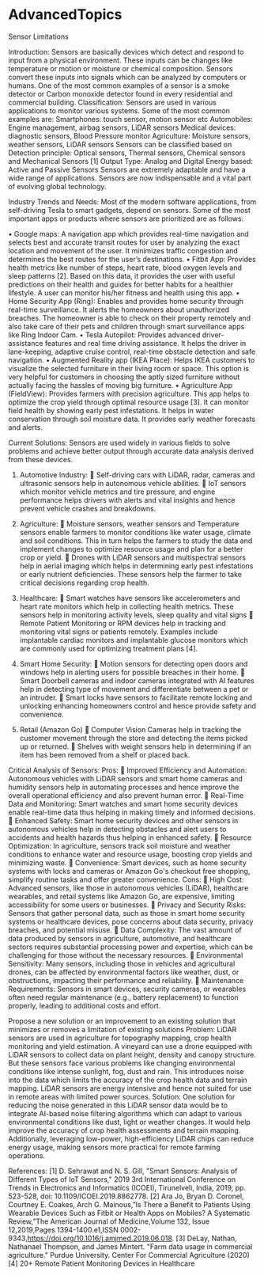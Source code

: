 # AdvancedTopics
Sensor Limitations

Introduction:
Sensors are basically devices which detect and respond to input from a physical environment. These inputs can be changes like temperature or motion or moisture or chemical composition. Sensors convert these inputs into signals which can be analyzed by computers or humans. One of the most common examples of a sensor is a smoke detector or Carbon monoxide detector found in every residential and commercial building.
Classification:
Sensors are used in various applications to monitor various systems. Some of the most common examples are:
Smartphones: touch sensor, motion sensor etc
Automobiles: Engine management, airbag sensors, LiDAR sensors
Medical devices: diagnostic sensors, Blood Pressure monitor
Agriculture: Moisture sensors, weather sensors, LiDAR sensors
Sensors can be classified based on 
Detection principle: Optical sensors, Thermal sensors, Chemical sensors and Mechanical Sensors [1]
Output Type:  Analog and Digital
Energy based: Active and Passive Sensors
Sensors are extremely adaptable and have a wide range of applications. Sensors are now indispensable and a vital part of evolving global technology.

Industry Trends and Needs:
Most of the modern software applications, from self-driving Tesla to smart gadgets, depend on sensors. Some of the most important apps or products where sensors are prioritized are as follows:

•	Google maps:
A navigation app which provides real-time navigation and selects best and accurate transit routes for user by analyzing the exact location and movement of the user. It minimizes traffic congestion and determines the best routes for the user’s destinations.
•	Fitbit App:
Provides health metrics like number of steps, heart rate, blood oxygen levels and sleep patterns [2]. Based on this data, it provides the user with useful predictions on their health and guides for better habits for a healthier lifestyle. A user can monitor his/her fitness and health using this app.
•	Home Security App (Ring):
Enables and provides home security through real-time surveillance. It alerts the homeowners about unauthorized breaches. The homeowner is able to check on their property remotely and also take care of their pets and children through smart surveillance apps like Ring Indoor Cam.
•	Tesla Autopilot:
Provides advanced driver-assistance features and real time driving assistance. It helps the driver in lane-keeping, adaptive cruise control, real-time obstacle detection and safe navigation.
•	Augmented Reality app (IKEA Place):
Helps IKEA customers to visualize the selected furniture in their living room or space. This option is very helpful for customers in choosing the aptly sized furniture without actually facing the hassles of moving big furniture.
•	Agriculture App (FieldView):
Provides farmers with precision agriculture. This app helps to optimize the crop yield through optimal resource usage [3]. It can monitor field health by showing early pest infestations. It helps in water conservation through soil moisture data. It provides early weather forecasts and alerts.

Current Solutions:
Sensors are used widely in various fields to solve problems and achieve better output through accurate data analysis derived from these devices.
1)	Automotive Industry:
	Self-driving cars with LiDAR, radar, cameras and ultrasonic sensors help in autonomous vehicle abilities.
	IoT sensors which monitor vehicle metrics and tire pressure, and engine performance helps drivers with alerts and vital insights and hence prevent vehicle crashes and breakdowns.
2)	Agriculture:
	Moisture sensors, weather sensors and Temperature sensors enable farmers to monitor conditions like water usage, climate and soil conditions. This in turn helps the farmers to study the data and implement changes to optimize resource usage and plan for a better crop or yield.
	Drones with LiDAR sensors and multispectral sensors help in aerial imaging which helps in determining early pest infestations or early nutrient deficiencies. These sensors help the farmer to take critical decisions regarding crop health.

3)	Healthcare:
	Smart watches have sensors like accelerometers and heart rate monitors which help in collecting health metrics. These sensors help in monitoring activity levels, sleep quality and vital signs
	Remote Patient Monitoring or RPM devices help in tracking and monitoring vital signs or patients remotely. Examples include implantable cardiac monitors and implantable glucose monitors which are commonly used for optimizing treatment plans [4].

4)	Smart Home Security:
	Motion sensors for detecting open doors and windows help in alerting users for possible breaches in their home.
	Smart Doorbell cameras and indoor cameras integrated with AI features help in detecting type of movement and differentiate between a pet or an intruder.
	Smart locks have sensors to facilitate remote locking and unlocking enhancing homeowners control and hence provide safety and convenience.

5)	Retail (Amazon Go)
	Computer Vision Cameras help in tracking the customer movement through the store and detecting the items picked up or returned.
	Shelves with weight sensors help in determining if an item has been removed from a shelf or placed back.




Critical Analysis of Sensors: 
Pros:
	Improved Efficiency and Automation: Autonomous vehicles with LiDAR sensors and smart home cameras and humidity sensors help in automating processes and hence improve the overall operational efficiency and also prevent human error.
	Real-Time Data and Monitoring: Smart watches and smart home security devices enable real-time data thus helping in making timely and informed decisions.
	Enhanced Safety: Smart home security devices and other sensors in autonomous vehicles help in detecting obstacles and alert users to accidents and health hazards thus helping in enhanced safety.
	Resource Optimization: In agriculture, sensors track soil moisture and weather conditions to enhance water and resource usage, boosting crop yields and minimizing waste.
	Convenience: Smart devices, such as home security systems with locks and cameras or Amazon Go's checkout free shopping, simplify routine tasks and offer greater convenience.
Cons:
	High Cost: Advanced sensors, like those in autonomous vehicles (LiDAR), healthcare wearables, and retail systems like Amazon Go, are expensive, limiting accessibility for some users or businesses.
	Privacy and Security Risks: Sensors that gather personal data, such as those in smart home security systems or healthcare devices, pose concerns about data security, privacy breaches, and potential misuse.
	Data Complexity: The vast amount of data produced by sensors in agriculture, automotive, and healthcare sectors requires substantial processing power and expertise, which can be challenging for those without the necessary resources.
	Environmental Sensitivity: Many sensors, including those in vehicles and agricultural drones, can be affected by environmental factors like weather, dust, or obstructions, impacting their performance and reliability.
	Maintenance Requirements: Sensors in smart devices, security cameras, or wearables often need regular maintenance (e.g., battery replacement) to function properly, leading to additional costs and effort.



Propose a new solution or an improvement to an existing solution that minimizes or removes a limitation of existing solutions
Problem: 
LiDAR sensors are used in agriculture for topography mapping, crop health monitoring and yield estimation. A vineyard can use a drone equipped with LiDAR sensors to collect data on plant height, density and canopy structure. But these sensors face various problems like changing environmental conditions like intense sunlight, fog, dust and rain. This introduces noise into the data which limits the accuracy of the crop health data and terrain mapping. LiDAR sensors are energy intensive and hence not suited for use in remote areas with limited power sources.
Solution:
One solution for reducing the noise generated in this LiDAR sensor data would be to integrate AI-based noise filtering algorithms which can adapt to various environmental conditions like dust, light or weather changes. It would help improve the accuracy of crop health assessments and terrain mapping. Additionally, leveraging low-power, high-efficiency LiDAR chips can reduce energy usage, making sensors more practical for remote farming operations.

References:
[1] D. Sehrawat and N. S. Gill, "Smart Sensors: Analysis of Different Types of IoT Sensors," 2019 3rd International Conference on Trends in Electronics and Informatics (ICOEI), Tirunelveli, India, 2019, pp. 523-528, doi: 10.1109/ICOEI.2019.8862778.
[2] Ara Jo, Bryan D. Coronel, Courtney E. Coakes, Arch G. Mainous,”Is There a Benefit to Patients Using Wearable Devices Such as Fitbit or Health Apps on Mobiles? A Systematic Review,”The American Journal of Medicine,Volume 132, Issue 12,2019,Pages 1394-1400.e1,ISSN 0002-9343,https://doi.org/10.1016/j.amjmed.2019.06.018.
[3] DeLay, Nathan, Nathanael Thompson, and James Mintert. "Farm data usage in commercial agriculture." Purdue University. Center For Commercial Agriculture (2020)
[4] 20+ Remote Patient Monitoring Devices in Healthcare












